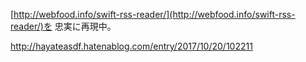 


[http://webfood.info/swift-rss-reader/](http://webfood.info/swift-rss-reader/)を
忠実に再現中。


http://hayateasdf.hatenablog.com/entry/2017/10/20/102211